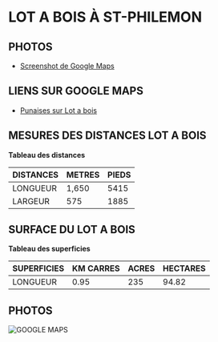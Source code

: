 # LOT A BOIS À ST-PHILEMON

## PHOTOS

- [Screenshot de Google Maps](https://arsscriptum.github.io/files/LotaBois/LOTABOIS.png)

## LIENS SUR GOOGLE MAPS

- [Punaises sur Lot a bois](https://goo.gl/maps/QTneVoUNtXhaZjBd6)


## MESURES DES DISTANCES LOT A BOIS

**Tableau des distances**

| DISTANCES | METRES | PIEDS |  
|-----------|--------|-------|
| LONGUEUR  | 1,650  | 5415  | 
| LARGEUR   | 575    | 1885  | 


## SURFACE DU LOT A BOIS

**Tableau des superficies**

| SUPERFICIES | KM CARRES | ACRES | HECTARES |
|-------------|-----------|-------|----------|
| LONGUEUR    | 0.95      | 235   |   94.82  |



## PHOTOS

![GOOGLE MAPS](https://arsscriptum.github.io/files/LotaBois/LOTABOIS.png)